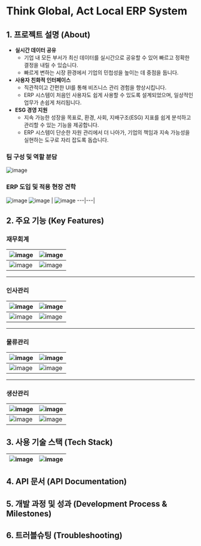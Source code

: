 # Think Global, Act Local ERP System

## 1. 프로젝트 설명 (About)
- **실시간 데이터 공유**
  - 기업 내 모든 부서가 최신 데이터를 실시간으로 공유할 수 있어 빠르고 정확한 결정을 내릴 수 있습니다.
  - 빠르게 변하는 시장 환경에서 기업의 민첩성을 높이는 데 중점을 둡니다.
- **사용자 친화적 인터페이스**
  - 직관적이고 간편한 UI를 통해 비즈니스 관리 경험을 향상시킵니다.
  - ERP 시스템이 처음인 사용자도 쉽게 사용할 수 있도록 설계되었으며, 일상적인 업무가 손쉽게 처리됩니다.
- **ESG 경영 지원**
  - 지속 가능한 성장을 목표로, 환경, 사회, 지배구조(ESG) 지표를 쉽게 분석하고 관리할 수 있는 기능을 제공합니다.
  - ERP 시스템이 단순한 자원 관리에서 더 나아가, 기업의 책임과 지속 가능성을 실현하는 도구로 자리 잡도록 돕습니다.
### 팀 구성 및 역할 분담
![image](https://github.com/user-attachments/assets/874b2ec8-ebae-4542-ac87-a0a59489f1d7)


### ERP 도입 및 적용 현장 견학
![image](https://github.com/user-attachments/assets/64767f44-d5f1-4dba-98f6-c2c3600b065f)
![image](https://github.com/user-attachments/assets/f1e399de-7447-4515-b359-6f4ede88c135) | ![image](https://github.com/user-attachments/assets/8805c3db-2184-46d1-b2bb-51e559d0017f)
---|---|



## 2. 주요 기능 (Key Features)

### 재무회계
![image](https://github.com/user-attachments/assets/3152fcd2-5be4-4187-99dc-94d747779346) | ![image](https://github.com/user-attachments/assets/b7b4d6ed-3107-404d-abbd-92469dd1b38f)
---|---|
![image](https://github.com/user-attachments/assets/075a77ac-074c-4e69-8e57-87041c34b07a) | ![image](https://github.com/user-attachments/assets/8d7e6f5c-a3b4-4218-bd96-1f147cc38841)

<hr/>

### 인사관리
![image](https://github.com/user-attachments/assets/5c8059a0-a023-44f2-b975-e739fb25eb6f) | ![image](https://github.com/user-attachments/assets/02e5bdc5-d2bc-4654-add5-6dcf2feb0a9d)
---|---|
![image](https://github.com/user-attachments/assets/5a750574-4f6e-4cd2-a550-613eb0cb3620) | ![image](https://github.com/user-attachments/assets/83ff6305-7fc5-4d0c-a87d-313b83c1c587)

<hr/>

### 물류관리
![image](https://github.com/user-attachments/assets/3f8fb2a1-13b6-46de-9040-23273829f16d) | ![image](https://github.com/user-attachments/assets/3503067b-52ce-4359-acf9-4f45e6cf61ec)
---|---|
![image](https://github.com/user-attachments/assets/a7330e97-ec00-4c8a-96aa-77a9ac7739a1) | ![image](https://github.com/user-attachments/assets/15fd485f-7135-4496-9217-8fbbe0ff4331)

<hr/>

### 생산관리
![image](https://github.com/user-attachments/assets/9d36af78-ddba-4e85-8367-18e34035e1ff) | ![image](https://github.com/user-attachments/assets/ff8e0f85-b436-4dd2-bc7a-6fdeeb6818f2)
---|---|
![image](https://github.com/user-attachments/assets/5a8a0de4-61de-4a9a-b786-cf6324bd4135) | ![image](https://github.com/user-attachments/assets/bde469f2-68f7-42cc-94ad-52e4a5912690)

## 3. 사용 기술 스택 (Tech Stack)
![image](https://github.com/user-attachments/assets/c54cdc7d-ad7c-4814-a08d-5173d7fe46c4) | ![image](https://github.com/user-attachments/assets/ba59e8bd-56d3-49b9-b405-d7f68d6c6cf7)
---|---|

## 4. API 문서 (API Documentation)
## 5. 개발 과정 및 성과 (Development Process & Milestones)
## 6. 트러블슈팅 (Troubleshooting)
